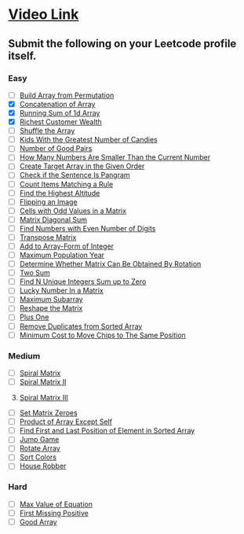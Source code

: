 # [Video Link](https://youtu.be/n60Dn0UsbEk)

## Submit the following on your Leetcode profile itself.

### Easy
- [ ] [Build Array from Permutation](https://leetcode.com/problems/build-array-from-permutation/)
- [x] [Concatenation of Array](https://leetcode.com/problems/concatenation-of-array/)
- [x] [Running Sum of 1d Array](https://leetcode.com/problems/running-sum-of-1d-array/)
- [x] [Richest Customer Wealth](https://leetcode.com/problems/richest-customer-wealth/)
- [ ] [Shuffle the Array](https://leetcode.com/problems/shuffle-the-array/)
- [ ] [Kids With the Greatest Number of Candies](https://leetcode.com/problems/kids-with-the-greatest-number-of-candies/)
- [ ] [Number of Good Pairs](https://leetcode.com/problems/number-of-good-pairs/)
- [ ] [How Many Numbers Are Smaller Than the Current Number](https://leetcode.com/problems/how-many-numbers-are-smaller-than-the-current-number/)
- [ ] [Create Target Array in the Given Order](https://leetcode.com/problems/create-target-array-in-the-given-order/)
- [ ] [Check if the Sentence Is Pangram](https://leetcode.com/problems/check-if-the-sentence-is-pangram/)
- [ ] [Count Items Matching a Rule](https://leetcode.com/problems/count-items-matching-a-rule/)
- [ ] [Find the Highest Altitude](https://leetcode.com/problems/find-the-highest-altitude/)
- [ ] [Flipping an Image](https://leetcode.com/problems/flipping-an-image/)
- [ ] [Cells with Odd Values in a Matrix](https://leetcode.com/problems/cells-with-odd-values-in-a-matrix/)
- [ ] [Matrix Diagonal Sum](https://leetcode.com/problems/matrix-diagonal-sum/)
- [ ] [Find Numbers with Even Number of Digits](https://leetcode.com/problems/find-numbers-with-even-number-of-digits/)
- [ ] [Transpose Matrix](https://leetcode.com/problems/transpose-matrix/)
- [ ] [Add to Array-Form of Integer](https://leetcode.com/problems/add-to-array-form-of-integer/)
- [ ] [Maximum Population Year](https://leetcode.com/problems/maximum-population-year/)
- [ ] [Determine Whether Matrix Can Be Obtained By Rotation](https://leetcode.com/problems/determine-whether-matrix-can-be-obtained-by-rotation/)
- [ ] [Two Sum](https://leetcode.com/problems/two-sum/)
- [ ] [Find N Unique Integers Sum up to Zero](https://leetcode.com/problems/find-n-unique-integers-sum-up-to-zero/)
- [ ] [Lucky Number In a Matrix](https://leetcode.com/problems/lucky-numbers-in-a-matrix/)
- [ ] [Maximum Subarray](https://leetcode.com/problems/maximum-subarray/)
- [ ] [Reshape the Matrix](https://leetcode.com/problems/reshape-the-matrix/)
- [ ] [Plus One](https://leetcode.com/problems/plus-one/)
- [ ] [Remove Duplicates from Sorted Array](https://leetcode.com/problems/remove-duplicates-from-sorted-array/)
- [ ] [Minimum Cost to Move Chips to The Same Position](https://leetcode.com/problems/minimum-cost-to-move-chips-to-the-same-position/)

### Medium
- [ ] [Spiral Matrix](https://leetcode.com/problems/spiral-matrix/)
- [ ] [Spiral Matrix II](https://leetcode.com/problems/spiral-matrix-ii/)
3. [Spiral Matrix III](https://leetcode.com/problems/spiral-matrix-iii/)
- [ ] [Set Matrix Zeroes](https://leetcode.com/problems/set-matrix-zeroes/)
- [ ] [Product of Array Except Self](https://leetcode.com/problems/product-of-array-except-self/)
- [ ] [Find First and Last Position of Element in Sorted Array](https://leetcode.com/problems/find-first-and-last-position-of-element-in-sorted-array/)
- [ ] [Jump Game](https://leetcode.com/problems/jump-game/)
- [ ] [Rotate Array](https://leetcode.com/problems/rotate-array/)
- [ ] [Sort Colors](https://leetcode.com/problems/sort-colors/)
- [ ] [House Robber](https://leetcode.com/problems/house-robber/)

### Hard
- [ ] [Max Value of Equation](https://leetcode.com/problems/max-value-of-equation/)
- [ ] [First Missing Positive](https://leetcode.com/problems/first-missing-positive/)
- [ ] [Good Array](https://leetcode.com/problems/check-if-it-is-a-good-array/)

